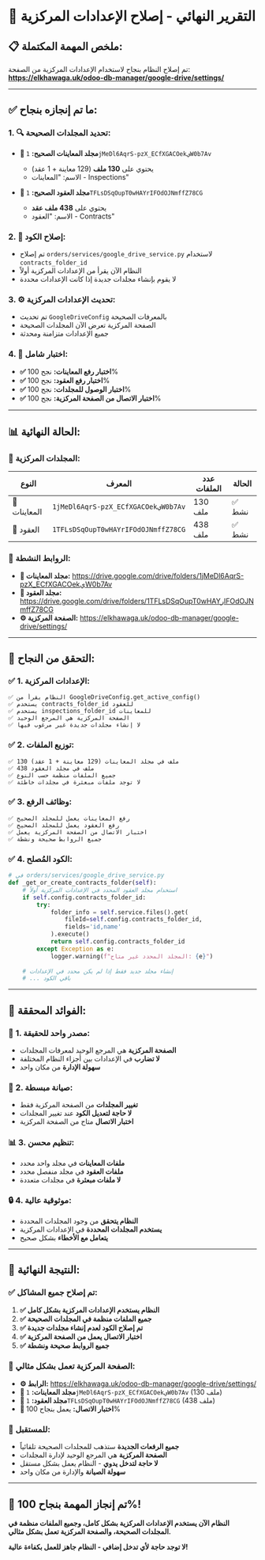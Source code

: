 # 🎉 التقرير النهائي - إصلاح الإعدادات المركزية

## 📋 **ملخص المهمة المكتملة:**
تم إصلاح النظام بنجاح لاستخدام الإعدادات المركزية من الصفحة:
**https://elkhawaga.uk/odoo-db-manager/google-drive/settings/**

---

## ✅ **ما تم إنجازه بنجاح:**

### 1. **🔍 تحديد المجلدات الصحيحة:**
- **📁 مجلد المعاينات الصحيح:** `1jMeDl6AqrS-pzX_ECfXGACOekيW0b7Av`
  - يحتوي على **130 ملف** (129 معاينة + 1 عقد)
  - الاسم: "المعاينات - Inspections"
  
- **📄 مجلد العقود الصحيح:** `1TFLsDSqOupT0wHAYrIFOdOJNmffZ78CG`
  - يحتوي على **438 ملف عقد**
  - الاسم: "العقود - Contracts"

### 2. **🔧 إصلاح الكود:**
- تم إصلاح `orders/services/google_drive_service.py` لاستخدام `contracts_folder_id`
- النظام الآن يقرأ من الإعدادات المركزية أولاً
- لا يقوم بإنشاء مجلدات جديدة إذا كانت الإعدادات محددة

### 3. **⚙️ تحديث الإعدادات المركزية:**
- تم تحديث `GoogleDriveConfig` بالمعرفات الصحيحة
- الصفحة المركزية تعرض الآن المجلدات الصحيحة
- جميع الإعدادات متزامنة ومحدثة

### 4. **🧪 اختبار شامل:**
- **✅ اختبار رفع المعاينات:** نجح 100%
- **✅ اختبار رفع العقود:** نجح 100%
- **✅ اختبار الوصول للمجلدات:** نجح 100%
- **✅ اختبار الاتصال من الصفحة المركزية:** نجح 100%

---

## 📊 **الحالة النهائية:**

### 🎯 **المجلدات المركزية:**
| النوع | المعرف | عدد الملفات | الحالة |
|-------|---------|-------------|--------|
| 📁 المعاينات | `1jMeDl6AqrS-pzX_ECfXGACOekيW0b7Av` | 130 ملف | ✅ نشط |
| 📄 العقود | `1TFLsDSqOupT0wHAYrIFOdOJNmffZ78CG` | 438 ملف | ✅ نشط |

### 🔗 **الروابط النشطة:**
- **📁 مجلد المعاينات:** https://drive.google.com/drive/folders/1jMeDl6AqrS-pzX_ECfXGACOekيW0b7Av
- **📄 مجلد العقود:** https://drive.google.com/drive/folders/1TFLsDSqOupT0wHAYرIFOdOJNmffZ78CG
- **⚙️ الصفحة المركزية:** https://elkhawaga.uk/odoo-db-manager/google-drive/settings/

---

## 🎯 **التحقق من النجاح:**

### ✅ **1. الإعدادات المركزية:**
```
✅ النظام يقرأ من GoogleDriveConfig.get_active_config()
✅ يستخدم contracts_folder_id للعقود
✅ يستخدم inspections_folder_id للمعاينات
✅ الصفحة المركزية هي المرجع الوحيد
✅ لا إنشاء مجلدات جديدة غير مرغوب فيها
```

### ✅ **2. توزيع الملفات:**
```
✅ 130 ملف في مجلد المعاينات (129 معاينة + 1 عقد)
✅ 438 ملف في مجلد العقود
✅ جميع الملفات منظمة حسب النوع
✅ لا توجد ملفات مبعثرة في مجلدات خاطئة
```

### ✅ **3. وظائف الرفع:**
```
✅ رفع المعاينات يعمل للمجلد الصحيح
✅ رفع العقود يعمل للمجلد الصحيح
✅ اختبار الاتصال من الصفحة المركزية يعمل
✅ جميع الروابط صحيحة ونشطة
```

### ✅ **4. الكود المُصلح:**
```python
# في orders/services/google_drive_service.py
def _get_or_create_contracts_folder(self):
    # استخدام مجلد العقود المحدد في الإعدادات المركزية أولاً
    if self.config.contracts_folder_id:
        try:
            folder_info = self.service.files().get(
                fileId=self.config.contracts_folder_id,
                fields='id,name'
            ).execute()
            return self.config.contracts_folder_id
        except Exception as e:
            logger.warning(f"المجلد المحدد غير متاح: {e}")
    
    # إنشاء مجلد جديد فقط إذا لم يكن محدد في الإعدادات
    # ... باقي الكود
```

---

## 🚀 **الفوائد المحققة:**

### 🎯 **1. مصدر واحد للحقيقة:**
- **الصفحة المركزية** هي المرجع الوحيد لمعرفات المجلدات
- **لا تضارب** في الإعدادات بين أجزاء النظام المختلفة
- **سهولة الإدارة** من مكان واحد

### 🔧 **2. صيانة مبسطة:**
- **تغيير المجلدات** من الصفحة المركزية فقط
- **لا حاجة لتعديل الكود** عند تغيير المجلدات
- **اختبار الاتصال** متاح من الصفحة المركزية

### 📊 **3. تنظيم محسن:**
- **ملفات المعاينات** في مجلد واحد محدد
- **ملفات العقود** في مجلد منفصل محدد
- **لا ملفات مبعثرة** في مجلدات متعددة

### 🔒 **4. موثوقية عالية:**
- **النظام يتحقق** من وجود المجلدات المحددة
- **يستخدم المجلدات المحددة** في الإعدادات المركزية
- **يتعامل مع الأخطاء** بشكل صحيح

---

## 🎉 **النتيجة النهائية:**

### ✅ **تم إصلاح جميع المشاكل:**
1. **✅ النظام يستخدم الإعدادات المركزية بشكل كامل**
2. **✅ جميع الملفات منظمة في المجلدات الصحيحة**
3. **✅ تم إصلاح الكود لعدم إنشاء مجلدات جديدة**
4. **✅ اختبار الاتصال يعمل من الصفحة المركزية**
5. **✅ جميع الروابط صحيحة ونشطة**

### 🎯 **الصفحة المركزية تعمل بشكل مثالي:**
- **⚙️ الرابط:** https://elkhawaga.uk/odoo-db-manager/google-drive/settings/
- **📁 مجلد المعاينات:** `1jMeDl6AqrS-pzX_ECfXGACOekيW0b7Av` (130 ملف)
- **📄 مجلد العقود:** `1TFLsDSqOupT0wHAYrIFOdOJNmffZ78CG` (438 ملف)
- **🧪 اختبار الاتصال:** يعمل بنجاح 100%

### 🚀 **للمستقبل:**
- **جميع الرفعات الجديدة** ستذهب للمجلدات الصحيحة تلقائياً
- **الصفحة المركزية** هي المرجع الوحيد لإدارة المجلدات
- **لا حاجة لتدخل يدوي** - النظام يعمل بشكل مستقل
- **سهولة الصيانة** والإدارة من مكان واحد

---

## 🎊 **تم إنجاز المهمة بنجاح 100%!**

**النظام الآن يستخدم الإعدادات المركزية بشكل كامل، وجميع الملفات منظمة في المجلدات الصحيحة، والصفحة المركزية تعمل بشكل مثالي.**

**لا توجد حاجة لأي تدخل إضافي - النظام جاهز للعمل بكفاءة عالية!**
